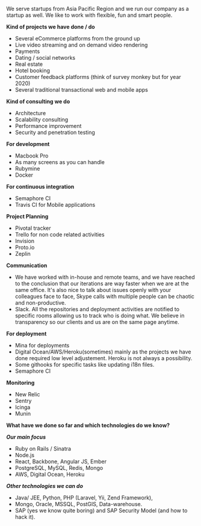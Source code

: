 We serve startups from Asia Pacific Region and we run our company as a startup as well. We like to work with flexible, fun and smart people.

**Kind of projects we have done / do**

* Several eCommerce platforms from the ground up
* Live video streaming and on demand video rendering
* Payments
* Dating / social networks
* Real estate
* Hotel booking 
* Customer feedback platforms (think of survey monkey but for year 2020)
* Several traditional transactional web and mobile apps

**Kind of consulting we do**

* Architecture
* Scalability consulting
* Performance improvement
* Security and penetration testing

**For development**

* Macbook Pro
* As many screens as you can handle
* Rubymine
* Docker

**For continuous integration**

* Semaphore CI
* Travis CI for Mobile applications

**Project Planning**

*  Pivotal tracker
*  Trello for non code related activities
*  Invision
*  Proto.io
*  Zeplin

**Communication**

* We have worked with in-house and remote teams, and we have reached to the conclusion that our iterations are way faster when we are at the same office. It's also nice to talk about issues openly with your colleagues face to face, Skype calls with multiple people can be chaotic and non-productive.
* Slack. All the repositories and deployment activities are notified to specific rooms allowing us to track who is doing what. We believe in transparency so our clients and us are on the same page anytime.

**For deployment**

* Mina for deployments
* Digital Ocean/AWS/Heroku(sometimes) mainly as the projects we have done required low level adjustement. Heroku is not always a possibility.
* Some githooks for specific tasks like updating i18n files.
* Semaphore CI

**Monitoring**

* New Relic
* Sentry
* Icinga
* Munin

**What have we done so far and which technologies do we know?**

***Our main focus***

* Ruby on Rails / Sinatra
* Node.js
* React, Backbone, Angular JS, Ember
* PostgreSQL, MySQL, Redis, Mongo
* AWS, Digital Ocean, Heroku

***Other technologies we can do***

* Java/ JEE, Python, PHP (Laravel, Yii, Zend Framework),
* Mongo, Oracle, MSSQL, PostGIS, Data-warehouse.
* SAP (yes we know quite boring) and SAP Security Model (and how to hack it).
